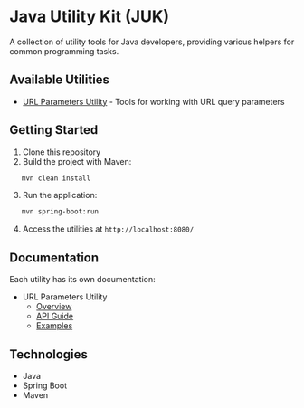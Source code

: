 # Java Utility Kit (JUK)

A collection of utility tools for Java developers, providing various helpers for common programming tasks.

## Available Utilities

- [URL Parameters Utility](docs/url-params/README.md) - Tools for working with URL query parameters

## Getting Started

1. Clone this repository
2. Build the project with Maven:
```bash
   mvn clean install
   ```
3. Run the application:
```bash
   mvn spring-boot:run
   ```
4. Access the utilities at `http://localhost:8080/`

## Documentation

Each utility has its own documentation:

- URL Parameters Utility
  - [Overview](docs/url-params/README.md)
  - [API Guide](docs/url-params/api-guide.md)
  - [Examples](docs/url-params/examples.md)

## Technologies

- Java
- Spring Boot
- Maven

[//]: # (testtest2222)
